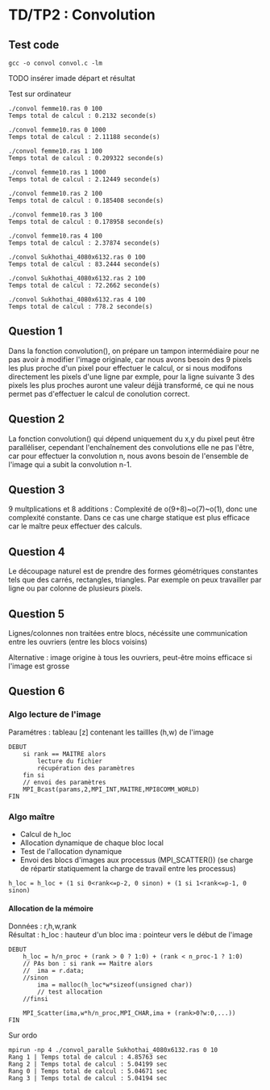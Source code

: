 # TD/TP2 : Convolution

## Test code

```
gcc -o convol convol.c -lm
```

TODO insérer imade départ et résultat

Test sur ordinateur

```
./convol femme10.ras 0 100
Temps total de calcul : 0.2132 seconde(s) 

./convol femme10.ras 0 1000
Temps total de calcul : 2.11188 seconde(s) 

./convol femme10.ras 1 100
Temps total de calcul : 0.209322 seconde(s) 

./convol femme10.ras 1 1000
Temps total de calcul : 2.12449 seconde(s) 

./convol femme10.ras 2 100
Temps total de calcul : 0.185408 seconde(s) 

./convol femme10.ras 3 100
Temps total de calcul : 0.178958 seconde(s) 

./convol femme10.ras 4 100
Temps total de calcul : 2.37874 seconde(s) 
```

```
./convol Sukhothai_4080x6132.ras 0 100
Temps total de calcul : 83.2444 seconde(s)

./convol Sukhothai_4080x6132.ras 2 100
Temps total de calcul : 72.2662 seconde(s) 

./convol Sukhothai_4080x6132.ras 4 100
Temps total de calcul : 778.2 seconde(s) 
```

## Question 1

Dans la fonction convolution(), on prépare un tampon intermédiaire pour ne pas avoir à modifier l'image originale, car nous avons besoin des 9 pixels les plus proche d'un pixel pour effectuer le calcul, or si nous modifons directement les pixels d'une ligne par exmple, pour la ligne suivante 3 des pixels les plus proches auront une valeur déjjà transformé, ce qui ne nous permet pas d'effectuer le calcul de conolution correct.

## Question 2

La fonction convolution() qui dépend uniquement du x,y du pixel peut être paralléliser, cependant l'enchaînement des convolutions elle ne pas l'être, car pour effectuer la convolution n, nous avons besoin de l'ensemble de l'image qui a subit la convolution n-1.

## Question 3

9 multplications et 8 additions : Complexité de o(9+8)~o(7)~o(1), donc une complexité constante. Dans ce cas une charge statique est plus efficace car le maître peux effectuer des calculs.

## Question 4

Le découpage naturel est de prendre des formes géométriques constantes tels que des carrés, rectangles, triangles. Par exemple on peux travailler par ligne ou par colonne de plusieurs pixels.

## Question 5

Lignes/colonnes non traitées entre blocs, nécéssite une communication entre les ouvriers (entre les blocs voisins)

Alternative : image origine à tous les ouvriers, peut-être moins efficace si l'image est grosse

## Question 6

### Algo lecture de l'image

Paramétres : tableau [z] contenant les taillles (h,w) de l'image

```
DEBUT
	si rank == MAITRE alors
		lecture du fichier
		récupération des paramètres
	fin si
	// envoi des paramètres
	MPI_Bcast(params,2,MPI_INT,MAITRE,MPI8COMM_WORLD)
FIN
```

### Algo maître

  * Calcul de h_loc
  * Allocation dynamique de chaque bloc local
  * Test de l'allocation dynamique
  * Envoi des blocs d'images aux processus (MPI_SCATTER()) (se charge de répartir statiquement la charge de travail entre les processus)

```h_loc = h_loc + (1 si 0<rank<=p-2, 0 sinon) + (1 si 1<rank<=p-1, 0 sinon)```

#### Allocation de la mémoire

Données : r,h,w,rank  
Résultat : h_loc : hauteur d'un bloc
		   ima : pointeur vers le début de l'image

```
DEBUT
	h_loc = h/n_proc + (rank > 0 ? 1:0) + (rank < n_proc-1 ? 1:0)
	// PAs bon : si rank == Maitre alors
	//	ima = r.data;
	//sinon
		ima = malloc(h_loc*w*sizeof(unsigned char))
		// test allocation
	//finsi

	MPI_Scatter(ima,w*h/n_proc,MPI_CHAR,ima + (rank>0?w:0,...))
FIN
```

Sur ordo 
```
mpirun -np 4 ./convol_paralle Sukhothai_4080x6132.ras 0 10
Rang 1 | Temps total de calcul : 4.85763 sec
Rang 2 | Temps total de calcul : 5.04199 sec
Rang 0 | Temps total de calcul : 5.04671 sec
Rang 3 | Temps total de calcul : 5.04194 sec
```